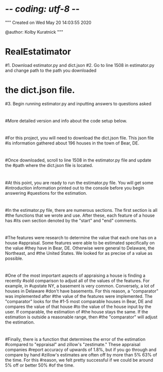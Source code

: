 # -*- coding: utf-8 -*-
"""
Created on Wed May 20 14:03:55 2020

@author: Kolby Kuratnick
"""

# RealEstatimator


#1. Download estimator.py and dict.json
#2. Go to line 1508 in estimator.py and change path to the path you downloaded
#    the dict.json file.
#3. Begin running estimator.py and inputting answers to questions asked
#
#
#More detailed version and info about the code setup below.
#
#For this project, you will need to download the dict.json file. This json file
#is information gathered about 196 houses in the town of Bear, DE.
#
#Once downloaded, scroll to line 1508 in the estimator.py file and update the 
#path where the dict.json file is located.
#
#At this point, you are ready to run the estimator.py file. You will get some
#introduction information printed out to the console before you begin answering
#questions for the estimation.
#
#In the estimator.py file, there are numerous sections. The first section is all
#the functions that we wrote and use. After these, each feature of a house has
#its own section denoted by the "start" and "end" comments.
#
#The features were research to determine the value that each one has on a house
#appraisal. Some features were able to be estimated specifically on the value
#they have in Bear, DE. Otherwise were general to Delaware, the Northeast, and
#the United States. We looked for as precise of a value as possible.
#
#One of the most important aspects of appraising a house is finding a recently
#sold comparison to adjust all of the values of the features. For example, in
#upstate NY, a basement is very common. Conversely, a lot of houses in Delaware
#don't have basements. For this reason, a "comparator" was implemented after
#the value of the features were implemented. The "comparator" looks for the 
#1-5 most comparable houses in Bear, DE and compares the value of that house
#to the value of the house input by the user. If comparable, the estimation of 
#the house stays the same. If the estimation is outside a reasonable range, then
#the "comparator" will adjust the estimation.
#
#Finally, there is a function that determines the error of the estimation
#compared to "eppraisal" and zillow's "zestimate." These appraisal companies
#report accuracy of upwards of 1.8%, but if you go through and compare by hand
#zillow's estimates are often off by more than 5% 63% of the time. For this
#reason, we felt pretty successful if we could be around 5% off or better 50%
#of the time.
